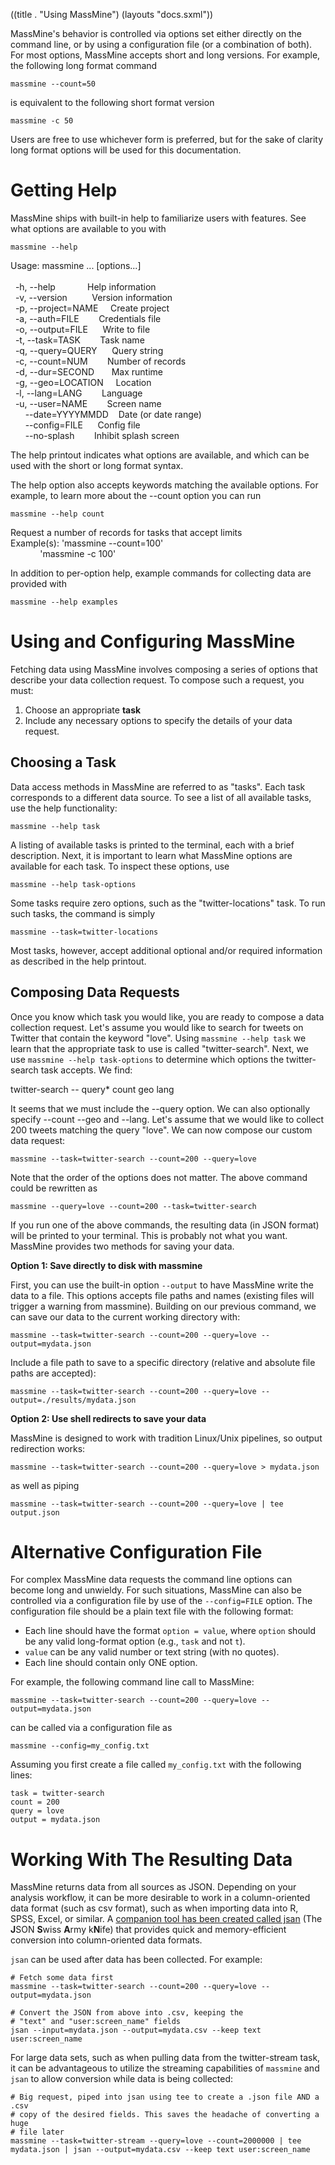((title . "Using MassMine")
 (layouts "docs.sxml"))

MassMine's behavior is controlled via options set either directly on the command line, or by using a configuration file (or a combination of both). For most options, MassMine accepts short and long versions. For example, the following long format command

    massmine --count=50

is equivalent to the following short format version

    massmine -c 50

Users are free to use whichever form is preferred, but for the sake of clarity long format options will be used for this documentation.

# Getting Help
MassMine ships with built-in help to familiarize users with features. See what options are available to you with

    massmine --help

<div class="raw">
Usage: massmine ... [options...]<br>
<br>
&#160; -h, --help&#160;&#160;&#160;&#160;&#160;&#160;&#160;&#160;&#160;&#160;&#160;&#160;&#160;Help information<br>
&#160; -v, --version&#160;&#160;&#160;&#160;&#160;&#160;&#160;&#160;&#160;&#160;Version information<br>
&#160; -p, --project=NAME&#160;&#160;&#160;&#160;&#160;Create project<br>
&#160; -a, --auth=FILE&#160;&#160;&#160;&#160;&#160;&#160;&#160;&#160;Credentials file<br>
&#160; -o, --output=FILE&#160;&#160;&#160;&#160;&#160;&#160;Write to file<br>
&#160; -t, --task=TASK&#160;&#160;&#160;&#160;&#160;&#160;&#160;&#160;Task name<br>
&#160; -q, --query=QUERY&#160;&#160;&#160;&#160;&#160;&#160;Query string<br>
&#160; -c, --count=NUM&#160;&#160;&#160;&#160;&#160;&#160;&#160;&#160;Number of records<br>
&#160; -d, --dur=SECOND&#160;&#160;&#160;&#160;&#160;&#160;&#160;Max runtime<br>
&#160; -g, --geo=LOCATION&#160;&#160;&#160;&#160;&#160;Location<br>
&#160; -l, --lang=LANG&#160;&#160;&#160;&#160;&#160;&#160;&#160;&#160;Language<br>
&#160; -u, --user=NAME&#160;&#160;&#160;&#160;&#160;&#160;&#160;&#160;Screen name<br>
&#160;&#160;&#160;&#160;&#160;&#160;--date=YYYYMMDD&#160;&#160;&#160;&#160;Date (or date range)<br>
&#160;&#160;&#160;&#160;&#160;&#160;--config=FILE&#160;&#160;&#160;&#160;&#160;&#160;Config file<br>
&#160;&#160;&#160;&#160;&#160;&#160;--no-splash&#160;&#160;&#160;&#160;&#160;&#160;&#160;&#160;Inhibit splash screen<br>
</div>

The help printout indicates what options are available, and which can be used with the short or long format syntax.

The help option also accepts keywords matching the available options. For example, to learn more about the --count option you can run

    massmine --help count

<div class="raw">
Request a number of records for tasks that accept limits<br>
Example(s): 'massmine --count=100'<br>
&#160;&#160;&#160;&#160;&#160;&#160;&#160;&#160;&#160;&#160;&#160;&#160;'massmine -c 100'<br>
</div>

In addition to per-option help, example commands for collecting data are provided with

    massmine --help examples

# Using and Configuring MassMine 

Fetching data using MassMine involves composing a series of options that describe your data collection request. To compose such a request, you must:

1. Choose an appropriate **task**
2. Include any necessary options to specify the details of your data request.

## Choosing a Task

Data access methods in MassMine are referred to as "tasks". Each task corresponds to a different data source. To see a list of all available tasks, use the help functionality:

    massmine --help task

A listing of available tasks is printed to the terminal, each with a brief description. Next, it is important to learn what MassMine options are available for each task. To inspect these options, use

    massmine --help task-options

Some tasks require zero options, such as the "twitter-locations" task. To run such tasks, the command is simply

    massmine --task=twitter-locations

Most tasks, however, accept additional optional and/or required information as described in the help printout.

## Composing Data Requests

Once you know which task you would like, you are ready to compose a data collection request. Let's assume you would like to search for tweets on Twitter that contain the keyword "love". Using `massmine --help task` we learn that the appropriate task to use is called "twitter-search". Next, we use `massmine --help task-options` to determine which options the twitter-search task accepts. We find:

<div class="raw">
twitter-search -- query* count geo lang
</div>

It seems that we must include the --query option. We can also optionally specify --count --geo and --lang. Let's assume that we would like to collect 200 tweets matching the query "love". We can now compose our custom data request:

    massmine --task=twitter-search --count=200 --query=love

Note that the order of the options does not matter. The above command could be rewritten as

    massmine --query=love --count=200 --task=twitter-search

If you run one of the above commands, the resulting data (in JSON format) will be printed to your terminal. This is probably not what you want. MassMine provides two methods for saving your data.

**Option 1: Save directly to disk with massmine**

First, you can use the built-in option `--output` to have MassMine write the data to a file. This options accepts file paths and names (existing files will trigger a warning from massmine). Building on our previous command, we can save our data to the current working directory with:

    massmine --task=twitter-search --count=200 --query=love --output=mydata.json

Include a file path to save to a specific directory (relative and absolute file paths are accepted):

    massmine --task=twitter-search --count=200 --query=love --output=./results/mydata.json

**Option 2: Use shell redirects to save your data**

MassMine is designed to work with tradition Linux/Unix pipelines, so output redirection works:

    massmine --task=twitter-search --count=200 --query=love > mydata.json

as well as piping

    massmine --task=twitter-search --count=200 --query=love | tee output.json

# Alternative Configuration File

For complex MassMine data requests the command line options can become long and unwieldy. For such situations, MassMine can also be controlled via a configuration file by use of the `--config=FILE` option. The configuration file should be a plain text file with the following format:

- Each line should have the format `option = value`, where `option` should be any valid long-format option (e.g., `task` and not `t`).
- `value` can be any valid number or text string (with no quotes).
- Each line should contain only ONE option.

For example, the following command line call to MassMine:

    massmine --task=twitter-search --count=200 --query=love --output=mydata.json

can be called via a configuration file as

    massmine --config=my_config.txt
	
Assuming you first create a file called `my_config.txt` with the following lines:

    task = twitter-search
	count = 200
	query = love
	output = mydata.json
	
# Working With The Resulting Data

MassMine returns data from all sources as JSON. Depending on your analysis workflow, it can be more desirable to work in a column-oriented data format (such as csv format), such as when importing data into R, SPSS, Excel, or similar. A [companion tool has been created called jsan](https://github.com/n3mo/jsan) (The **J**SON **S**wiss **A**rmy k**N**ife) that provides quick and memory-efficient conversion into column-oriented data formats.

`jsan` can be used after data has been collected. For example:

    # Fetch some data first
    massmine --task=twitter-search --count=200 --query=love --output=mydata.json

    # Convert the JSON from above into .csv, keeping the
    # "text" and "user:screen_name" fields
	jsan --input=mydata.json --output=mydata.csv --keep text user:screen_name

For large data sets, such as when pulling data from the twitter-stream task, it can be advantageous to utilize the streaming capabilities of `massmine` and `jsan` to allow conversion while data is being collected:

    # Big request, piped into jsan using tee to create a .json file AND a .csv
    # copy of the desired fields. This saves the headache of converting a huge
    # file later
	massmine --task=twitter-stream --query=love --count=2000000 | tee mydata.json | jsan --output=mydata.csv --keep text user:screen_name


